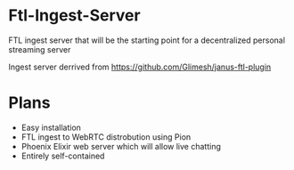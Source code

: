 # Ftl-Ingest-Server

FTL ingest server that will be the starting point for a decentralized personal streaming server

Ingest server derrived from https://github.com/Glimesh/janus-ftl-plugin
# Plans

- Easy installation
- FTL ingest to WebRTC distrobution using Pion
- Phoenix Elixir web server which will allow live chatting
- Entirely self-contained
